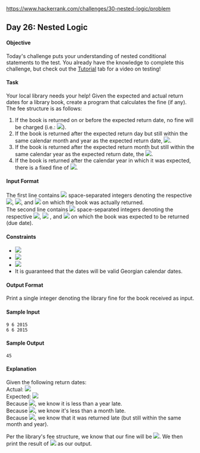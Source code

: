 https://www.hackerrank.com/challenges/30-nested-logic/problem

## Day 26: Nested Logic

#### Objective
Today's challenge puts your understanding of nested conditional statements to the test. You already have the knowledge to complete this challenge, but check out the [Tutorial]() tab for a video on testing!

#### Task
Your local library needs your help! Given the expected and actual return dates for a library book, create a program that calculates the fine (if any). The fee structure is as follows:

1. If the book is returned on or before the expected return date, no fine will be charged (i.e.: <img src="https://latex.codecogs.com/svg.latex?\Large&space;fine=0">).<br>
2. If the book is returned after the expected return day but still within the same calendar month and year as the expected return date, <img src="https://latex.codecogs.com/svg.latex?\Large&space;fine=15{\;}{Hackos}\times{(the{\;}number{\;}of{\;}days{\;}late)}">.
3. If the book is returned after the expected return month but still within the same calendar year as the expected return date, the <img src="https://latex.codecogs.com/svg.latex?\Large&space;fine=400{\;}Hackos\times{(the{\;}number{\;}of{\;}months{\;}late)}">.<br>
4. If the book is returned after the calendar year in which it was expected, there is a fixed fine of <img src="https://latex.codecogs.com/svg.latex?\Large&space;10000{\;}Hackos">.

#### Input Format

The first line contains <img src="https://latex.codecogs.com/svg.latex?\Large&space;3"> space-separated integers denoting the respective <img src="https://latex.codecogs.com/svg.latex?\Large&space;day">, <img src="https://latex.codecogs.com/svg.latex?\Large&space;month">, and <img src="https://latex.codecogs.com/svg.latex?\Large&space;year"> on which the book was actually returned.<br>
The second line contains <img src="https://latex.codecogs.com/svg.latex?\Large&space;3"> space-separated integers denoting the respective <img src="https://latex.codecogs.com/svg.latex?\Large&space;day">, <img src="https://latex.codecogs.com/svg.latex?\Large&space;month"> , and <img src="https://latex.codecogs.com/svg.latex?\Large&space;year"> on which the book was expected to be returned (due date).

#### Constraints
- <img src="https://latex.codecogs.com/svg.latex?\Large&space;1\le{D}\le{31}">
- <img src="https://latex.codecogs.com/svg.latex?\Large&space;1\le{M}\le{12}">
- <img src="https://latex.codecogs.com/svg.latex?\Large&space;1\le{Y}\le{3000}">
- It is guaranteed that the dates will be valid Georgian calendar dates.

#### Output Format

Print a single integer denoting the library fine for the book received as input.

#### Sample Input
```
9 6 2015
6 6 2015
```
#### Sample Output
```
45
```
#### Explanation

Given the following return dates:<br>
Actual: <img src="https://latex.codecogs.com/svg.latex?\Large&space;D_a=9,M_a=6,Y_a=2015"><br>
Expected: <img src="https://latex.codecogs.com/svg.latex?\Large&space;D_e=6,M_e=6,Y_e=2015"><br>
Because <img src="https://latex.codecogs.com/svg.latex?\Large&space;Y_e\equiv{Y_a}">, we know it is less than a year late.<br>
Because <img src="https://latex.codecogs.com/svg.latex?\Large&space;M_e\equiv{M_a}">, we know it's less than a month late.<br>
Because <img src="https://latex.codecogs.com/svg.latex?\Large&space;D_e<D_a">, we know that it was returned late (but still within the same month and year).

Per the library's fee structure, we know that our fine will be <img src="https://latex.codecogs.com/svg.latex?\Large&space;15{\;}Hackos\times{(#days{\;}late)}">. We then print the result of <img src="https://latex.codecogs.com/svg.latex?\Large&space;15\times{(D_a-D_e)}=15\times{(9-6)}=45"> as our output.
